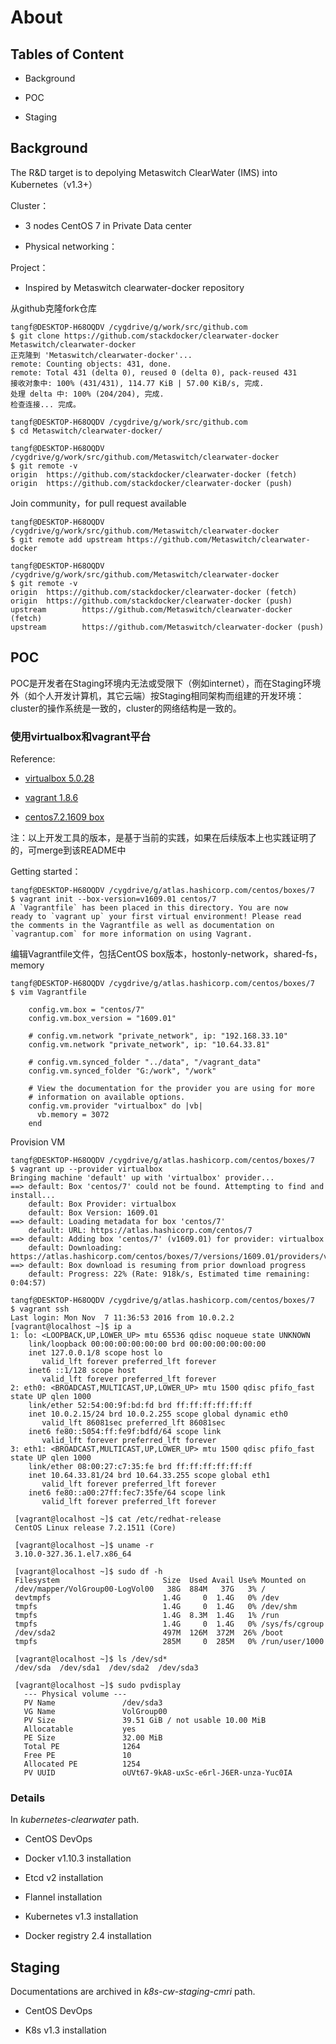 About
======

Tables of Content
-----------------

* Background

* POC

* Staging

Background
-----------

The R&D target is to depolying Metaswitch ClearWater (IMS) into Kubernetes（v1.3+）

Cluster：

* 3 nodes CentOS 7 in Private Data center

* Physical networking：

Project：

* Inspired by Metaswitch clearwater-docker repository

从github克隆fork仓库

    tangf@DESKTOP-H68OQDV /cygdrive/g/work/src/github.com
    $ git clone https://github.com/stackdocker/clearwater-docker Metaswitch/clearwater-docker
    正克隆到 'Metaswitch/clearwater-docker'...
    remote: Counting objects: 431, done.
    remote: Total 431 (delta 0), reused 0 (delta 0), pack-reused 431
    接收对象中: 100% (431/431), 114.77 KiB | 57.00 KiB/s, 完成.
    处理 delta 中: 100% (204/204), 完成.
    检查连接... 完成。

    tangf@DESKTOP-H68OQDV /cygdrive/g/work/src/github.com
    $ cd Metaswitch/clearwater-docker/

    tangf@DESKTOP-H68OQDV /cygdrive/g/work/src/github.com/Metaswitch/clearwater-docker
    $ git remote -v
    origin  https://github.com/stackdocker/clearwater-docker (fetch)
    origin  https://github.com/stackdocker/clearwater-docker (push)

Join community，for pull request available

    tangf@DESKTOP-H68OQDV /cygdrive/g/work/src/github.com/Metaswitch/clearwater-docker
    $ git remote add upstream https://github.com/Metaswitch/clearwater-docker

    tangf@DESKTOP-H68OQDV /cygdrive/g/work/src/github.com/Metaswitch/clearwater-docker
    $ git remote -v
    origin  https://github.com/stackdocker/clearwater-docker (fetch)
    origin  https://github.com/stackdocker/clearwater-docker (push)
    upstream        https://github.com/Metaswitch/clearwater-docker (fetch)
    upstream        https://github.com/Metaswitch/clearwater-docker (push)

POC
-----
POC是开发者在Staging环境内无法或受限下（例如internet），而在Staging环境外（如个人开发计算机，其它云端）按Staging相同架构而组建的开发环境：cluster的操作系统是一致的，cluster的网络结构是一致的。

### 使用virtualbox和vagrant平台

Reference:

* [virtualbox 5.0.28](https://www.virtualbox.org/wiki/Download_Old_Builds_5_0)

* [vagrant 1.8.6](https://releases.hashicorp.com/vagrant/1.8.6/)

* [centos7.2.1609 box](https://atlas.hashicorp.com/centos/boxes/7/versions/1609.01)

注：以上开发工具的版本，是基于当前的实践，如果在后续版本上也实践证明了的，可merge到该README中

Getting started：

    tangf@DESKTOP-H68OQDV /cygdrive/g/atlas.hashicorp.com/centos/boxes/7
    $ vagrant init --box-version=v1609.01 centos/7
    A `Vagrantfile` has been placed in this directory. You are now
    ready to `vagrant up` your first virtual environment! Please read
    the comments in the Vagrantfile as well as documentation on
    `vagrantup.com` for more information on using Vagrant.

编辑Vagrantfile文件，包括CentOS box版本，hostonly-network，shared-fs，memory

    tangf@DESKTOP-H68OQDV /cygdrive/g/atlas.hashicorp.com/centos/boxes/7
    $ vim Vagrantfile

        config.vm.box = "centos/7"
        config.vm.box_version = "1609.01"

        # config.vm.network "private_network", ip: "192.168.33.10"
        config.vm.network "private_network", ip: "10.64.33.81"

        # config.vm.synced_folder "../data", "/vagrant_data"
        config.vm.synced_folder "G:/work", "/work"

        # View the documentation for the provider you are using for more
        # information on available options.
        config.vm.provider "virtualbox" do |vb|
          vb.memory = 3072
        end

Provision VM

    tangf@DESKTOP-H68OQDV /cygdrive/g/atlas.hashicorp.com/centos/boxes/7
    $ vagrant up --provider virtualbox
    Bringing machine 'default' up with 'virtualbox' provider...
    ==> default: Box 'centos/7' could not be found. Attempting to find and install...
        default: Box Provider: virtualbox
        default: Box Version: 1609.01
    ==> default: Loading metadata for box 'centos/7'
        default: URL: https://atlas.hashicorp.com/centos/7
    ==> default: Adding box 'centos/7' (v1609.01) for provider: virtualbox
        default: Downloading: https://atlas.hashicorp.com/centos/boxes/7/versions/1609.01/providers/virtualbox.box
    ==> default: Box download is resuming from prior download progress
        default: Progress: 22% (Rate: 918k/s, Estimated time remaining: 0:04:57)

    tangf@DESKTOP-H68OQDV /cygdrive/g/atlas.hashicorp.com/centos/boxes/7
    $ vagrant ssh
    Last login: Mon Nov  7 11:36:53 2016 from 10.0.2.2
    [vagrant@localhost ~]$ ip a
    1: lo: <LOOPBACK,UP,LOWER_UP> mtu 65536 qdisc noqueue state UNKNOWN
        link/loopback 00:00:00:00:00:00 brd 00:00:00:00:00:00
        inet 127.0.0.1/8 scope host lo
           valid_lft forever preferred_lft forever
        inet6 ::1/128 scope host
           valid_lft forever preferred_lft forever
    2: eth0: <BROADCAST,MULTICAST,UP,LOWER_UP> mtu 1500 qdisc pfifo_fast state UP qlen 1000
        link/ether 52:54:00:9f:bd:fd brd ff:ff:ff:ff:ff:ff
        inet 10.0.2.15/24 brd 10.0.2.255 scope global dynamic eth0
           valid_lft 86081sec preferred_lft 86081sec
        inet6 fe80::5054:ff:fe9f:bdfd/64 scope link
           valid_lft forever preferred_lft forever
    3: eth1: <BROADCAST,MULTICAST,UP,LOWER_UP> mtu 1500 qdisc pfifo_fast state UP qlen 1000
        link/ether 08:00:27:c7:35:fe brd ff:ff:ff:ff:ff:ff
        inet 10.64.33.81/24 brd 10.64.33.255 scope global eth1
           valid_lft forever preferred_lft forever
        inet6 fe80::a00:27ff:fec7:35fe/64 scope link
           valid_lft forever preferred_lft forever

     [vagrant@localhost ~]$ cat /etc/redhat-release
     CentOS Linux release 7.2.1511 (Core)

     [vagrant@localhost ~]$ uname -r
     3.10.0-327.36.1.el7.x86_64

     [vagrant@localhost ~]$ sudo df -h
     Filesystem                       Size  Used Avail Use% Mounted on
     /dev/mapper/VolGroup00-LogVol00   38G  884M   37G   3% /
     devtmpfs                         1.4G     0  1.4G   0% /dev
     tmpfs                            1.4G     0  1.4G   0% /dev/shm
     tmpfs                            1.4G  8.3M  1.4G   1% /run
     tmpfs                            1.4G     0  1.4G   0% /sys/fs/cgroup
     /dev/sda2                        497M  126M  372M  26% /boot
     tmpfs                            285M     0  285M   0% /run/user/1000

     [vagrant@localhost ~]$ ls /dev/sd*
     /dev/sda  /dev/sda1  /dev/sda2  /dev/sda3

     [vagrant@localhost ~]$ sudo pvdisplay
       --- Physical volume ---
       PV Name               /dev/sda3
       VG Name               VolGroup00
       PV Size               39.51 GiB / not usable 10.00 MiB
       Allocatable           yes
       PE Size               32.00 MiB
       Total PE              1264
       Free PE               10
       Allocated PE          1254
       PV UUID               oUVt67-9kA8-uxSc-e6rl-J6ER-unza-Yuc0IA


### Details

In *kubernetes-clearwater* path.

* CentOS DevOps

* Docker v1.10.3 installation

* Etcd v2 installation

* Flannel installation

* Kubernetes v1.3 installation

* Docker registry 2.4 installation

Staging
---------

Documentations are archived in *k8s-cw-staging-cmri* path.

* CentOS DevOps

* K8s v1.3 installation
